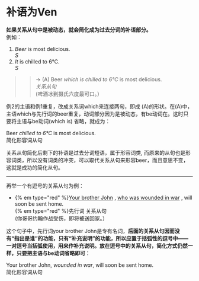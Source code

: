 # 补语为Ven

<b>如果**关系从句中是被动态**，就会**简化成为过去分词的补语部分**。</b>  
例如： 
>  
1. <em>Beer</em> is most delicious.  
<em>S</em>  
2. <em>It</em> is chilled to 6°C.  
<em>S</em>  
>>  → (A) Beer <em>which is chilled to 6°C</em> is most delicious.  
<em>关系从句</em>  
(啤酒冰到摄氏六度最可口。）  

例2的主语和例1重复，改成关系词which来连接两句，即成 (A)的形状。在(A)中，主语which与先行词的beer重复，动词部分因为是被动态，有be动词在。这时只要将主语与be动词(which is) 省略，就成为：  
>  
Beer <em>chilled to 6°C</em> is most delicious.  
简化形容词从句  

关系从句简化后剩下的补语是过去分词短语，属于形容词类, 而原来的从句也是形容词类，所以没有词类的冲突，可以取代关系从句来形容beer，而且意思不变，这就是成功的简化从句。  


---


再举一个有逗号的关系从句为例：  
- {% em type="red" %}<u>Your brother John</u> ,  <u>who was wounded in war</u> , will soon be sent home.  
{% em type="red" %}先行词   关系从句   
(你哥哥约翰作战受伤，即将被送回家。）  

这个句子中，先行词your brother John是专有名词，<b>后面的关系从句因而没有“指出是谁”的功能，只有“补充说明”的功能，所以应置于括弧性的逗号中—— 一对逗号当括弧使用，用来作补充说明。放在逗号中的关系从句，简化方式仍然一样，**只要把主语与be动词省略即可**</b>：  
>  
Your brother John, <em>wounded in war</em>, will soon be sent home.  
简化形容词从句